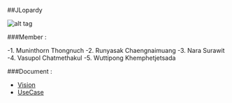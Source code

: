 ##JLopardy

![alt tag](https://fbcdn-sphotos-e-a.akamaihd.net/hphotos-ak-xap1/v/t1.0-9/10888487_10203074089879973_6831235412248917726_n.jpg?oh=be73de061fe0920f7b463bc3c5606da7&oe=55390DFD&__gda__=1432877224_18a849d072ec9a1fe3b28dafd3e7459d)

###Member :

-1. Muninthorn Thongnuch
-2. Runyasak Chaengnaimuang
-3. Nara Surawit
-4. Vasupol Chatmethakul
-5. Wuttipong Khemphetjetsada

###Document :

- [Vision](https://docs.google.com/document/d/1aSwkwke62lHJxW_9maOYtKKguESJkFAJICF1Mj7IJt4/edit)
- [UseCase](https://docs.google.com/document/d/1c_HRyCrCDun49kTKZH_ZWilp8NmeRYyfKT0s4P6mpSw/edit?usp=sharing)
